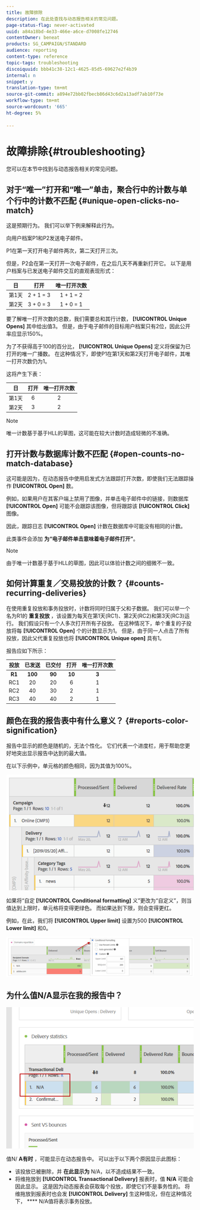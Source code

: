 ```yaml
---
title: 故障排除
description: 在此处查找与动态报告相关的常见问题。
page-status-flag: never-activated
uuid: a84a18bd-4e33-466e-a6ce-d7008fe12746
contentOwner: beneat
products: SG_CAMPAIGN/STANDARD
audience: reporting
content-type: reference
topic-tags: troubleshooting
discoiquuid: bbb41c38-12c1-4625-85d5-69627e2f4b39
internal: n
snippet: y
translation-type: tm+mt
source-git-commit: a894e72bb02fbecb86d43c6d2a13adf7ab10f73e
workflow-type: tm+mt
source-wordcount: '665'
ht-degree: 5%

---
```



# 故障排除{#troubleshooting}

您可以在本节中找到与动态报告相关的常见问题。

## 对于“唯一”打开和“唯一”单击，聚合行中的计数与单个行中的计数不匹配 {#unique-open-clicks-no-match}

这是预期行为。
我们可以举下例来解释此行为。

向用户档案P1和P2发送电子邮件。

P1在第一天打开电子邮件两次，第二天打开三次。

但是，P2会在第一天打开一次电子邮件，在之后几天不再重新打开它。
以下是用户档案与已发送电子邮件交互的直观表现形式：

<table> 
 <thead> 
  <tr> 
   <th align="center"> <strong>日</strong> <br /> </th> 
   <th align="center"> <strong>打开</strong> <br /> </th> 
   <th align="center"> <strong>唯一打开次数</strong> <br /> </th> 
  </tr> 
 </thead> 
 <tbody> 
  <tr> 
   <td align="center"> 第1天<br /> </td> 
   <td align="center"> 2 + 1 = 3<br /> </td> 
   <td align="center"> 1 + 1 = 2<br /> </td> 
  </tr> 
  <tr> 
   <td align="center"> 第2天<br /> </td> 
   <td align="center"> 3 + 0 = 3<br /> </td> 
   <td align="center"> 1 + 0 = 1<br /> </td> 
  </tr>
 </tbody> 
</table>

要了解唯一打开次数的总数，我们需要总和其行计数， **[!UICONTROL Unique Opens]** 其中给出值3。 但是，由于电子邮件的目标用户档案只有2位，因此公开率应显示150%。

为了不获得高于100的百分比， **[!UICONTROL Unique Opens]** 定义将保留为已打开的唯一广播数。 在这种情况下，即使P1在第1天和第2天打开电子邮件，其唯一打开次数仍为1。

这将产生下表：

<table> 
 <thead> 
  <tr> 
   <th align="center"> <strong>日</strong> <br /> </th> 
   <th align="center"> <strong>打开</strong> <br /> </th> 
   <th align="center"> <strong>唯一打开次数</strong> <br /> </th> 
  </tr> 
 </thead> 
 <tbody> 
  <tr> 
   <td align="center"> 第1天<br /> </td> 
   <td align="center"> 6<br /> </td> 
   <td align="center"> 2<br /> </td>
  </tr> 
  <tr> 
   <td align="center"> 第2天<br /> </td> 
   <td align="center"> 3<br /> </td> 
   <td align="center"> 2<br /> </td> 
  </tr> 
 </tbody> 
</table>

>[!NOTE]
>
>唯一计数基于基于HLL的草图，这可能在较大计数时造成轻微的不准确。

## 打开计数与数据库计数不匹配 {#open-counts-no-match-database}

这可能是因为，在动态报告中使用启发式方法跟踪打开次数，即使我们无法跟踪操作 **[!UICONTROL Open]** 数。

例如，如果用户在其客户端上禁用了图像，并单击电子邮件中的链接，则数据库 **[!UICONTROL Open]** 可能不会跟踪该图像，但将跟踪该 **[!UICONTROL Click]** 图像。

因此，跟踪日志 **[!UICONTROL Open]** 计数在数据库中可能没有相同的计数。

此类事件会添加 **为“电子邮件单击意味着电子邮件打开”**。

>[!NOTE]
>
>由于唯一计数基于基于HLL的草图，因此可以体验计数之间的细微不一致。

## 如何计算重复／交易投放的计数？ {#counts-recurring-deliveries}

在使用重复投放和事务投放时，计数将同时归属于父和子数据。
我们可以举一个名为R1的 **重复投放** ，该设置为每天在第1天(RC1)、第2天(RC2)和第3天(RC3)运行。
我们假设只有一个人多次打开所有子投放。 在这种情况下，单个重复的子投放将每 **[!UICONTROL Open]** 个的计数显示为1。
但是，由于同一人点击了所有投放，因此父代重复投放也将 **[!UICONTROL Unique open]** 具有1。

报告应如下所示：

<table> 
 <thead> 
  <tr> 
   <th align="center"> <strong>投放</strong> <br /> </th> 
   <th align="center"> <strong>已发送</strong> <br /> </th> 
   <th align="center"> <strong>已交付</strong> <br /> </th>
   <th align="center"> <strong>打开</strong> <br /> </th> 
   <th align="center"> <strong>唯一打开次数</strong> <br /> </th>
  </tr> 
 </thead> 
 <tbody> 
  <tr> 
   <td align="center"> <strong>R1<br/> </td> 
   <td align="center"> <strong>100<br/> </td> 
   <td align="center"> <strong>90<br/> </td> 
   <td align="center"> <strong>10<br/> </td> 
   <td align="center"> <strong>3<br/> </td> 
  </tr> 
  <tr> 
   <td align="center"> RC1<br/> </td> 
   <td align="center"> 20<br /> </td> 
   <td align="center"> 20<br /> </td> 
   <td align="center"> 6<br /> </td> 
   <td align="center"> 1<br /> </td> 
  </tr>
    <tr> 
   <td align="center"> RC2<br /> </td> 
   <td align="center"> 40<br /> </td> 
   <td align="center"> 30<br /> </td> 
   <td align="center"> 2<br /> </td> 
   <td align="center"> 1<br /> </td> 
  </tr> 
    <tr> 
   <td align="center"> RC3<br /> </td> 
   <td align="center"> 40<br /> </td> 
   <td align="center"> 40<br /> </td> 
   <td align="center"> 2<br /> </td> 
   <td align="center"> 1<br /> </td> 
  </tr> 
 </tbody> 
</table>

## 颜色在我的报告表中有什么意义？ {#reports-color-signification}

报告中显示的颜色是随机的，无法个性化。 它们代表一个进度栏，用于帮助您更好地突出显示报告中达到的最大值。

在以下示例中，单元格的颜色相同，因为其值为100%。

![](assets/troubleshooting_1.png)

如果将“自定 **[!UICONTROL Conditional formatting]** 义”更改为“自定义”，则当值达到上限时，单元格将变得更绿色。 而如果达到下限，则会变得更红。

例如，在此，我们将 **[!UICONTROL Upper limit]** 设置为500 **[!UICONTROL Lower limit]** 和0。

![](assets/troubleshooting_2.png)

## 为什么值N/A显示在我的报告中？

![](assets/troubleshooting_3.png)

值N/ **A有时** ，可能显示在动态报告中。 可以出于以下两个原因显示此图标：

* 该投放已被删除，并 **在此显示为** N/A，以不造成结果不一致。
* 将维拖放到 **[!UICONTROL Transactional Delivery]** 报表时，值 **N/A** 可能会因此显示。 这是因为动态报表会获取每个投放，即使它们不是事务性的。
将维拖放到报表时也会发 **[!UICONTROL Delivery]** 生这种情况，但在这种情况下， **** N/A值将表示事务投放。
